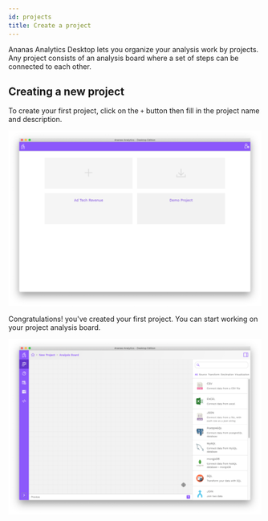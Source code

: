 ```yaml
---
id: projects
title: Create a project
---
```


Ananas Analytics Desktop lets you organize your analysis work by projects. Any project consists of an analysis board where a set of steps can be connected to each other. 

## Creating a new project

To create your first project, click on the `+` button then fill in the project name and description.

![create a project](assets/create_project.png)

Congratulations! you've created your first project. You can start working on your project analysis board.

![the analysis board](assets/analysis_board.png)




